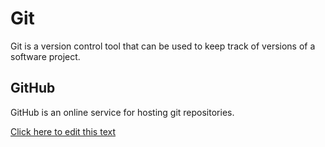 # Git

Git is a version control tool that can be used to keep track of versions of a software project.

## GitHub

GitHub is an online service for hosting git repositories.

[Click here to edit this text](/edit/Git)